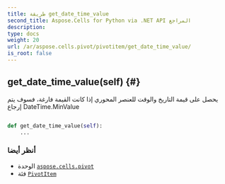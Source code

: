 ```yaml
---
title: طريقة get_date_time_value
second_title: Aspose.Cells for Python via .NET API المراجع
description:
type: docs
weight: 20
url: /ar/aspose.cells.pivot/pivotitem/get_date_time_value/
is_root: false
---
```

##  get_date_time_value(self) {#}
يحصل على قيمة التاريخ والوقت للعنصر المحوري
إذا كانت القيمة فارغة، فسوف يتم إرجاع DateTime.MinValue



```python

def get_date_time_value(self):
    ...
```





###  أنظر أيضا
* الوحدة [`aspose.cells.pivot`](../../)
* فئة [`PivotItem`](/cells/python-net/ar/aspose.cells.pivot/pivotitem)
